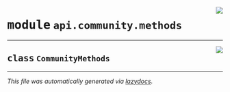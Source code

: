 <!-- markdownlint-disable -->

<a href="https://github.com/switchcollab/Switch-Bots-Python-Library/tree/main/src/switch/api/community/methods/__init__.py#L0"><img align="right" src="https://img.shields.io/badge/-source-cccccc?style=flat-square"/></a>

# <kbd>module</kbd> `api.community.methods`






---

<a href="https://github.com/switchcollab/Switch-Bots-Python-Library/tree/main/src/switch/api/community/methods/__init__.py#L1"><img align="right" src="https://img.shields.io/badge/-source-cccccc?style=flat-square"/></a>

## <kbd>class</kbd> `CommunityMethods`










---

_This file was automatically generated via [lazydocs](https://github.com/ml-tooling/lazydocs)._
